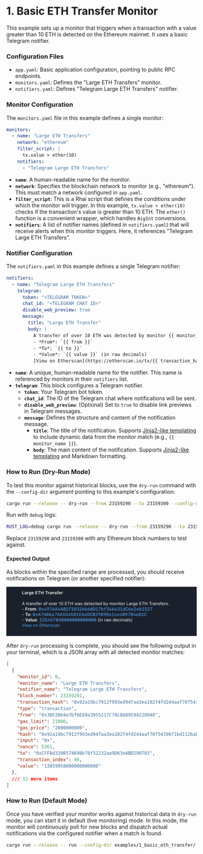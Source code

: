 # 1. Basic ETH Transfer Monitor

This example sets up a monitor that triggers when a transaction with a value greater than 10 ETH is detected on the Ethereum mainnet. It uses a basic Telegram notifier.

### Configuration Files

- `app.yaml`: Basic application configuration, pointing to public RPC endpoints.
- `monitors.yaml`: Defines the "Large ETH Transfers" monitor.
- `notifiers.yaml`: Defines "Telegram Large ETH Transfers" notifier.

### Monitor Configuration

The `monitors.yaml` file in this example defines a single monitor:

```yaml
monitors:
  - name: "Large ETH Transfers"
    network: "ethereum"
    filter_script: |
      tx.value > ether(10)
    notifiers:
      - "Telegram Large ETH Transfers"
```

- **`name`**: A human-readable name for the monitor.
- **`network`**: Specifies the blockchain network to monitor (e.g., "ethereum"). This must match a network configured in `app.yaml`.
- **`filter_script`**: This is a Rhai script that defines the conditions under which the monitor will trigger. In this example, `tx.value > ether(10)` checks if the transaction's value is greater than 10 ETH. The `ether()` function is a convenient wrapper, which handles `BigInt` conversions.
- **`notifiers`**: A list of notifier names (defined in `notifiers.yaml`) that will receive alerts when this monitor triggers. Here, it references "Telegram Large ETH Transfers".

### Notifier Configuration

The `notifiers.yaml` in this example defines a single Telegram notifier:

```yaml
notifiers:
  - name: "Telegram Large ETH Transfers"
    telegram:
      token: "<TELEGRAM TOKEN>"
      chat_id: "<TELEGRAM CHAT ID>"
      disable_web_preview: true
      message:
        title: "Large ETH Transfer"
        body: |
          A transfer of over 10 ETH was detected by monitor {{ monitor_name }}.
          - *From*: `{{ from }}`
          - *To*: `{{ to }}`
          - *Value*: `{{ value }}` (in raw decimals)
          [View on Etherscan](https://etherscan.io/tx/{{ transaction_hash }})
```

-   **`name`**: A unique, human-readable name for the notifier. This name is referenced by monitors in their `notifiers` list.
-   **`telegram`**: This block configures a Telegram notifier.
    -   **`token`**: Your Telegram bot token.
    -   **`chat_id`**: The ID of the Telegram chat where notifications will be sent.
    -   **`disable_web_preview`**: (Optional) Set to `true` to disable link previews in Telegram messages.
    -   **`message`**: Defines the structure and content of the notification message.
        -   **`title`**: The title of the notification. Supports [Jinja2-like templating](https://docs.rs/minijinja/latest/minijinja/) to include dynamic data from the monitor match (e.g., `{{ monitor_name }}`).
        -   **`body`**: The main content of the notification. Supports [Jinja2-like templating](https://docs.rs/minijinja/latest/minijinja/) and Markdown formatting.

### How to Run (Dry-Run Mode)

To test this monitor against historical blocks, use the `dry-run` command with the `--config-dir` argument pointing to this example's configuration:

```bash
cargo run --release -- dry-run --from 23159290 --to 23159300 --config-dir examples/1_basic_eth_transfer/
```

Run with `debug` logs:

```bash
RUST_LOG=debug cargo run --release -- dry-run --from 23159290 --to 23159300 --config-dir examples/1_basic_eth_transfer/
```

Replace `23159290` and `23159300` with any Ethereum block numbers to test against.

#### Expected Output

As blocks within the specified range are processed, you should receive notifications on Telegram (or another specified notifier):

![alt text](image.png)

After `dry-run` processing is complete, you should see the following output in your terminal, which is a JSON array with all detected monitor matches:

```json
[
  {
    "monitor_id": 0,
    "monitor_name": "Large ETH Transfers",
    "notifier_name": "Telegram Large ETH Transfers",
    "block_number": 23159291,
    "transaction_hash": "0x92a19bc7912f993ed94faa3ea102f4fd244aaf78f5439071bd1126ab419f2ce6",
    "type": "transaction",
    "from": "0x30F2864e7bf6E89a3955217C78c8689594228940",
    "gas_limit": 21000,
    "gas_price": "2000000000",
    "hash": "0x92a19bc7912f993ed94faa3ea102f4fd244aaf78f5439071bd1126ab419f2ce6",
    "input": "0x",
    "nonce": 5361,
    "to": "0xCFFAd3200574698b78f32232aa9D63eABD290703",
    "transaction_index": 46,
    "value": "13859958000000000000"
  },
  /// 12 more items
]
```

### How to Run (Default Mode)

Once you have verified your monitor works against historical data in `dry-run` mode, you can start it in default (live monitoring) mode. In this mode, the monitor will continuously poll for new blocks and dispatch actual notifications via the configured notifier when a match is found.

```bash
cargo run --release -- run --config-dir examples/1_basic_eth_transfer/
```
